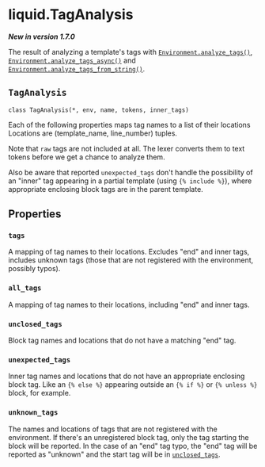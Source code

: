 # liquid.TagAnalysis

**_New in version 1.7.0_**

The result of analyzing a template's tags with [`Environment.analyze_tags()`](./environment.md#analyze_tags), [`Environment.analyze_tags_async()`](./environment.md#analyze_tags_async) and [`Environment.analyze_tags_from_string()`](./environment.md#analyze_tags_from_string).

## `TagAnalysis`

`class TagAnalysis(*, env, name, tokens, inner_tags)`

Each of the following properties maps tag names to a list of their locations Locations are (template_name, line_number) tuples.

Note that `raw` tags are not included at all. The lexer converts them to text tokens before we get a chance to analyze them.

Also be aware that reported `unexpected_tags` don't handle the possibility of an "inner" tag appearing in a partial template (using `{% include %}`), where appropriate enclosing block tags are in the parent template.

## Properties

### `tags`

A mapping of tag names to their locations. Excludes "end" and inner tags, includes unknown tags (those that are not registered with the environment, possibly typos).

### `all_tags`

A mapping of tag names to their locations, including "end" and inner tags.

### `unclosed_tags`

Block tag names and locations that do not have a matching "end" tag.

### `unexpected_tags`

Inner tag names and locations that do not have an appropriate enclosing block tag. Like an `{% else %}` appearing outside an `{% if %}` or `{% unless %}` block, for example.

### `unknown_tags`

The names and locations of tags that are not registered with the environment. If there's an unregistered block tag, only the tag starting the block will be reported. In the case of an "end" tag typo, the "end" tag will be reported as "unknown" and the start tag will be in [`unclosed_tags`](#unclosed_tags).
